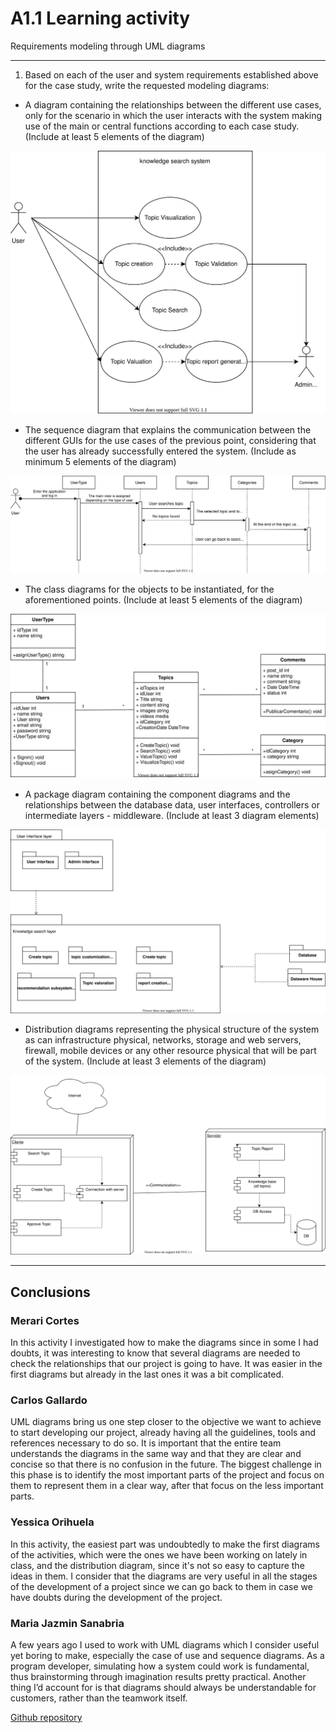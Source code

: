 # A1.1 Learning activity
Requirements modeling through UML diagrams

----
1. Based on each of the user and system requirements established above for the
case study, write the requested modeling diagrams:



- A diagram containing the relationships between the different use cases, only for the scenario in which
the user interacts with the system making use of the main or central functions according to each case study. (Include at least 5 elements of the diagram)

![casouso](https://raw.githubusercontent.com/Carlos-Gallardoo/AnalisisAvanzadoDeSoftware/8968edf6cd84bec735f91da2f398e8bd72542792/img/Ingles%20UML%20Caso%20de%20uso.svg)

- The sequence diagram that explains the communication between the different GUIs for the use cases of the previous point, considering that the user has already successfully entered the system. (Include as minimum 5 elements of the diagram)

![secuencia](https://raw.githubusercontent.com/Carlos-Gallardoo/AnalisisAvanzadoDeSoftware/8968edf6cd84bec735f91da2f398e8bd72542792/img/Ingles%20UML%20diagrama%20de%20secuencias%202.svg)

- The class diagrams for the objects to be instantiated, for the aforementioned points.
(Include at least 5 elements of the diagram)

![clases](https://raw.githubusercontent.com/Carlos-Gallardoo/AnalisisAvanzadoDeSoftware/8968edf6cd84bec735f91da2f398e8bd72542792/img/Ingles%20UML%20Diagrama%20de%20clases.svg)

- A package diagram containing the component diagrams and the relationships between the database data, user interfaces, controllers or intermediate layers - middleware. (Include at least 3
diagram elements)

![paquetes](https://raw.githubusercontent.com/Carlos-Gallardoo/AnalisisAvanzadoDeSoftware/1f43c6ad975ba1cfdca443446c8beda64110cb98/img/ingles%20Diagrama%20paquetes.svg)


- Distribution diagrams representing the physical structure of the system as can infrastructure
physical, networks, storage and web servers, firewall, mobile devices or any other resource
physical that will be part of the system. (Include at least 3 elements of the diagram)

![distribucion](https://raw.githubusercontent.com/Carlos-Gallardoo/AnalisisAvanzadoDeSoftware/8968edf6cd84bec735f91da2f398e8bd72542792/img/ingles%20UML%20Distribucion.svg)

---
## Conclusions 
### **Merari Cortes**
In this activity I investigated how to make the diagrams since in some I had doubts, it was interesting to know that several diagrams are needed to check the relationships that our project is going to have.
It was easier in the first diagrams but already in the last ones it was a bit complicated.
### **Carlos Gallardo**
UML diagrams bring us one step closer to the objective we want to achieve to start developing our project, already having all the guidelines, tools and references necessary to do so. It is important that the entire team understands the diagrams in the same way and that they are clear and concise so that there is no confusion in the future. The biggest challenge in this phase is to identify the most important parts of the project and focus on them to represent them in a clear way, after that focus on the less important parts.
### **Yessica Orihuela**
In this activity, the easiest part was undoubtedly to make the first diagrams of the activities, which were the ones we have been working on lately in class, and the distribution diagram, since it's not so easy to capture the ideas in them.
I consider that the diagrams are very useful in all the stages of the development of a project since we can go back to them in case we have doubts during the development of the project.
 
### **Maria Jazmin Sanabria**
A few years ago I used to work with UML diagrams which I consider useful yet boring to make, especially the case of use and sequence diagrams. As a program developer, simulating how a system could work is fundamental, thus brainstorming through imagination results pretty practical. Another thing I’d account for is that diagrams should always be understandable for customers, rather than the teamwork itself.


[Github repository]()
